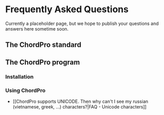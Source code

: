 # Frequently Asked Questions

Currently a placeholder page, but we hope to publish your questions and answers here sometime soon. 

## The ChordPro standard

## The ChordPro program

### Installation

### Using ChordPro

* [[ChordPro supports UNICODE. Then why can't I see my russian (vietnamese, greek, ...) characters?|FAQ - Unicode characters]]

